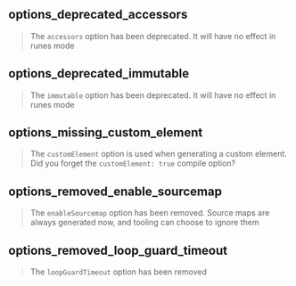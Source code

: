 ## options_deprecated_accessors

> The `accessors` option has been deprecated. It will have no effect in runes mode

## options_deprecated_immutable

> The `immutable` option has been deprecated. It will have no effect in runes mode

## options_missing_custom_element

> The `customElement` option is used when generating a custom element. Did you forget the `customElement: true` compile option?

## options_removed_enable_sourcemap

> The `enableSourcemap` option has been removed. Source maps are always generated now, and tooling can choose to ignore them

## options_removed_loop_guard_timeout

> The `loopGuardTimeout` option has been removed

